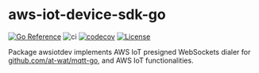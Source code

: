 # aws-iot-device-sdk-go

[![Go Reference](https://pkg.go.dev/badge/godoc.org/github.com/seqsense/aws-iot-device-sdk-go.svg)](https://pkg.go.dev/godoc.org/github.com/seqsense/aws-iot-device-sdk-go) ![ci](https://github.com/seqsense/aws-iot-device-sdk-go/workflows/ci/badge.svg) [![codecov](https://codecov.io/gh/seqsense/aws-iot-device-sdk-go/branch/master/graph/badge.svg)](https://codecov.io/gh/seqsense/aws-iot-device-sdk-go) [![License](https://img.shields.io/badge/License-Apache%202.0-blue.svg)](https://github.com/seqsense/aws-iot-device-sdk-go/blob/master/LICENSE)

Package awsiotdev implements AWS IoT presigned WebSockets dialer for [github.com/at-wat/mqtt-go](https://github.com/at-wat/mqtt-go), and AWS IoT functionalities.
